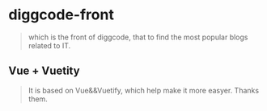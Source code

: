 # diggcode-front
> which is the front of diggcode, that to find the most popular blogs related to IT.

## Vue + Vuetity
> It is based on Vue&&Vuetify, which help make it more easyer. Thanks them.
